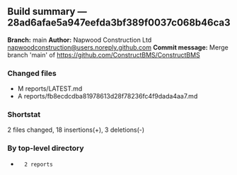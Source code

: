 ## Build summary — 28ad6afae5a947eefda3bf389f0037c068b46ca3

**Branch:** main
**Author:** Napwood Construction Ltd <napwoodconstruction@users.noreply.github.com>
**Commit message:** Merge branch 'main' of https://github.com/ConstructBMS/ConstructBMS

### Changed files
 - M	reports/LATEST.md
 - A	reports/fb8ecdcdba81978613d28f78236fc4f9dada4aa7.md

### Shortstat
 2 files changed, 18 insertions(+), 3 deletions(-)

### By top-level directory
 -       2 reports
